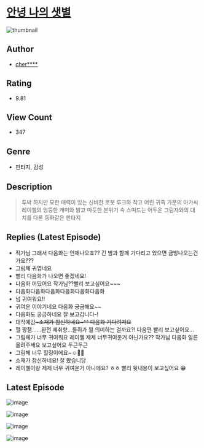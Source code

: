 # [안녕 나의 샛별](https://comic.naver.com/bestChallenge/list?titleId=810595)
![thumbnail](https://image-comic.pstatic.net/user_contents_data/challenge_comic/2023/05/24/327438/upload_4121409811683698278_480x623.jpeg)

## Author
- [cher****](https://comic.naver.com/artistTitle?id=327438)

## Rating
- 9.81

## View Count
- 347

## Genre
- 판타지, 감성

## Description
> 투박 하지만 묘한 매력이 있는 신비한 로봇 루크와 작고 어린 귀족 가문의 아가씨 레이첼의 엉뚱한 캐미와 밝고 따듯한 분위기 속 스며드는 어두운 그림자와의 대치를 다룬 동화같은 판타지

## Replies (Latest Episode)
- 작가님 그래서 다음화는 언제나오죠?? 긴 밤과 함께 기다리고 있으면 금방나오는건가요???
- 그림체 귀엽네요
- 빨리 다음화가 나오면 좋겠네요!
- 다음화 어딨어요 작가님??빨리 보고싶어요~~~
- 다음화다음화다음화다음화다음화다음화
- 넘 귀여워요!!
- 귀여운 이야기네요 다음화 궁금해요~~
- 다음화도 궁금하네요 잘 보고갑니다-!
- 대작예감~~~소재가 참신하네요~^^ 다음화 기다려져요~~
- 헐 짱잼......완전 제취향...들쥐가 뭘 의미하는 걸까요?! 다음편 빨리 보고싶어요...
- 그림체가 너무 귀여워요 레이첼 제제 너무귀여운거 아닌가요?? 작가님 다음화 얼른올려주세요 보고싶어요 두근두근
- 그림체 너무 힐링이에요~☺️🫶🏻
- 소재가 참신하네요! 잘 봤습니당
- 레이첼이랑 제제 너무 귀여운거 아니에요? ㅎㅎ 빨리 뒷내용이 보고싶어요 😁

## Latest Episode
![image](https://image-comic.pstatic.net/user_contents_data/challenge_comic/2023/05/24/327438/upload_7147548201060479539.jpeg)

![image](https://image-comic.pstatic.net/user_contents_data/challenge_comic/2023/05/24/327438/upload_4120852166769457253.jpeg)

![image](https://image-comic.pstatic.net/user_contents_data/challenge_comic/2023/05/24/327438/upload_7293688870782252853.jpeg)

![image](https://image-comic.pstatic.net/user_contents_data/challenge_comic/2023/05/24/327438/upload_3545852661127591013.jpeg)

